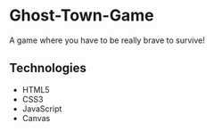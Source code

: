 # Ghost-Town-Game
A game where you have to be really brave to survive!

## Technologies
- HTML5
- CSS3
- JavaScript
- Canvas
